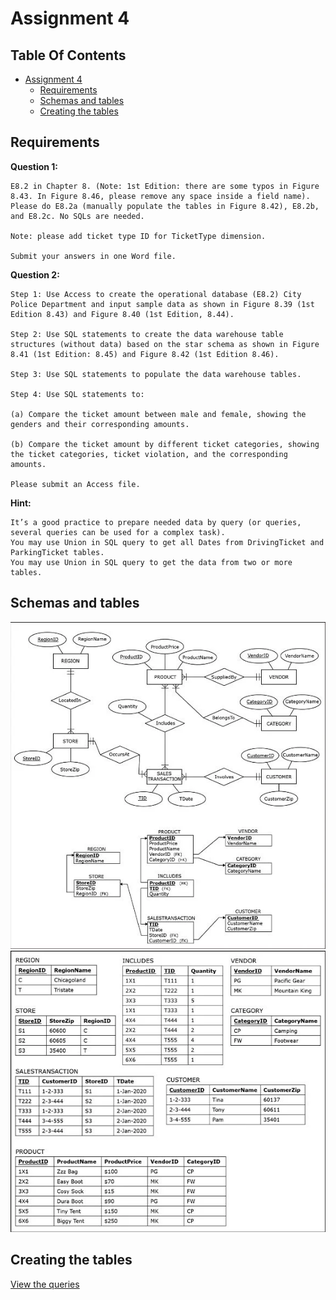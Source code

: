 # Assignment 4

## Table Of Contents <!-- omit in toc -->

- [Assignment 4](#assignment-4)
  - [Requirements](#requirements)
  - [Schemas and tables](#schemas-and-tables)
  - [Creating the tables](#creating-the-tables)

## Requirements

**Question 1:**

    E8.2 in Chapter 8. (Note: 1st Edition: there are some typos in Figure 8.43. In Figure 8.46, please remove any space inside a field name). Please do E8.2a (manually populate the tables in Figure 8.42), E8.2b, and E8.2c. No SQLs are needed.

    Note: please add ticket type ID for TicketType dimension.

    Submit your answers in one Word file.

**Question 2:**

    Step 1: Use Access to create the operational database (E8.2) City Police Department and input sample data as shown in Figure 8.39 (1st Edition 8.43) and Figure 8.40 (1st Edition, 8.44).

    Step 2: Use SQL statements to create the data warehouse table structures (without data) based on the star schema as shown in Figure 8.41 (1st Edition: 8.45) and Figure 8.42 (1st Edition 8.46).

    Step 3: Use SQL statements to populate the data warehouse tables.

    Step 4: Use SQL statements to:

    (a) Compare the ticket amount between male and female, showing the genders and their corresponding amounts.

    (b) Compare the ticket amount by different ticket categories, showing the ticket categories, ticket violation, and the corresponding amounts.

    Please submit an Access file.

**Hint:**

    It’s a good practice to prepare needed data by query (or queries, several queries can be used for a complex task).
    You may use Union in SQL query to get all Dates from DrivingTicket and ParkingTicket tables.
    You may use Union in SQL query to get the data from two or more tables.

## Schemas and tables

![image1](https://github.com/yogurtsauce/MISC-485/blob/master/ass4/input/images/image1.jpg)
![image2](https://github.com/yogurtsauce/MISC-485/blob/master/ass4/input/images/image2.jpg)

## Creating the tables

[View the queries](https://github.com/yogurtsauce/MISC-485/blob/master/ass4/input/queries/CreateTables.sql)

</details>
